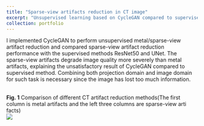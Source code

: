 ```yaml
---
title: "Sparse-view artifacts reduction in CT image"
excerpt: "Unsupervised learning based on CycleGAN compared to supervised ResNet and UNet<br/><img src='https://tianyiye98.github.io/page/portfolio/CT_artifact_reduction.png'>"
collection: portfolio
---
```


I implemented CycleGAN to perform unsupervised metal/sparse-view artifact reduction and compared sparse-view artifact reduction performance 
with the supervised methods ResNet50 and UNet. The sparse-view artifacts degrade image quality more severely than metal artifacts, explaining the
unsatisfactory result of CycleGAN compared to supervised method. Combining both projection domain and image domain for such task is necessary since 
the image has lost too much information. 

<br/>**Fig. 1** Comparison of different CT artifact reduction methods(The first column is metal artifacts and the left three columns are sparse-view arti
facts)
<br/><img src='https://tianyiye98.github.io/page/portfolio/CT_artifact_reduction.png'>



